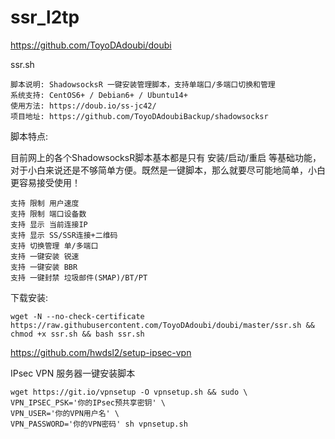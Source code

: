 # ssr_l2tp
https://github.com/ToyoDAdoubi/doubi

ssr.sh

    脚本说明: ShadowsocksR 一键安装管理脚本，支持单端口/多端口切换和管理
    系统支持: CentOS6+ / Debian6+ / Ubuntu14+
    使用方法: https://doub.io/ss-jc42/
    项目地址: https://github.com/ToyoDAdoubiBackup/shadowsocksr

脚本特点:

目前网上的各个ShadowsocksR脚本基本都是只有 安装/启动/重启 等基础功能，对于小白来说还是不够简单方便。既然是一键脚本，那么就要尽可能地简单，小白更容易接受使用！

    支持 限制 用户速度
    支持 限制 端口设备数
    支持 显示 当前连接IP
    支持 显示 SS/SSR连接+二维码
    支持 切换管理 单/多端口
    支持 一键安装 锐速
    支持 一键安装 BBR
    支持 一键封禁 垃圾邮件(SMAP)/BT/PT

下载安装:
```
wget -N --no-check-certificate https://raw.githubusercontent.com/ToyoDAdoubi/doubi/master/ssr.sh && chmod +x ssr.sh && bash ssr.sh
```


https://github.com/hwdsl2/setup-ipsec-vpn

IPsec VPN 服务器一键安装脚本
```
wget https://git.io/vpnsetup -O vpnsetup.sh && sudo \
VPN_IPSEC_PSK='你的IPsec预共享密钥' \
VPN_USER='你的VPN用户名' \
VPN_PASSWORD='你的VPN密码' sh vpnsetup.sh
```
